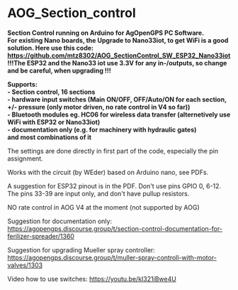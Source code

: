 # AOG_Section_control

<b>Section Control running on Arduino for AgOpenGPS PC Software.<br>
For existing Nano boards, the Upgrade to Nano33iot, to get WiFi is a good solution. Here use this code: https://github.com/mtz8302/AOG_SectionControl_SW_ESP32_Nano33iot
 <b>!!!The ESP32 and the Nano33 iot use 3.3V for any in-/outputs, so change and be careful, when upgrading !!!</b> 
 
 
Supports: <br>- Section control, 16 sections
          <br>- hardware input switches (Main ON/OFF, OFF/Auto/ON for each section, +/- pressure (only motor driven, no rate control in V4 so far))
          <br>- Bluetooth modules eg. HC06 for wireless data transfer (alternetively use WiFi with ESP32 or Nano33iot)
          <br>- documentation only (e.g. for machinery with hydraulic gates)
   <br>and most combinations of it</b>

The settings are done directly in first part of the code, especially the pin assignment.

Works with the circuit (by WEder) based on Arduino nano, see PDFs.

A suggestion for ESP32 pinout is in the PDF. Don't use pins GPIO 0, 6-12. The pins 33-39 are input only, and don't have pullup resistors.

NO rate control in AOG V4 at the moment (not supported by AOG)

Suggestion for documentation only: https://agopengps.discourse.group/t/section-control-documentation-for-ferilizer-spreader/1360

Suggestion for upgrading Mueller spray controller: https://agopengps.discourse.group/t/muller-spray-controll-with-motor-valves/1303

Video how to use switches: https://youtu.be/kI321iBwe4U
